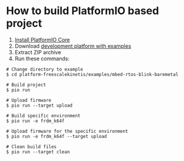 How to build PlatformIO based project
=====================================

1. [Install PlatformIO Core](https://docs.platformio.org/page/core.html)
2. Download [development platform with examples](https://github.com/platformio/platform-freescalekinetis/archive/develop.zip)
3. Extract ZIP archive
4. Run these commands:

```shell
# Change directory to example
$ cd platform-freescalekinetis/examples/mbed-rtos-blink-baremetal

# Build project
$ pio run

# Upload firmware
$ pio run --target upload

# Build specific environment
$ pio run -e frdm_k64f

# Upload firmware for the specific environment
$ pio run -e frdm_k64f --target upload

# Clean build files
$ pio run --target clean
```
